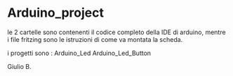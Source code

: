 # Arduino_project

le 2 cartelle sono contenenti il codice completo della IDE di arduino, mentre i file fritzing sono le istruzioni di 
come va montata la scheda.

i progetti sono : Arduino_Led    Arduino_Led_Button

Giulio B.
